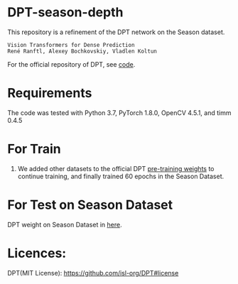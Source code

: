 # DPT-season-depth
This repository is a refinement of the DPT network on the Season dataset.
```
Vision Transformers for Dense Prediction
René Ranftl, Alexey Bochkovskiy, Vladlen Koltun
```
For the official repository of DPT, see [code](https://github.com/isl-org/DPT).

# Requirements
The code was tested with Python 3.7, PyTorch 1.8.0, OpenCV 4.5.1, and timm 0.4.5

# For Train
1. We added other datasets to the official DPT [pre-training weights](https://github.com/intel-isl/DPT/releases/download/1_0/dpt_hybrid-midas-501f0c75.pt) to continue training, and finally trained 60 epochs in the Season Dataset.

# For Test on Season Dataset
DPT weight on Season Dataset in [here]().

# Licences:
DPT(MIT License):  https://github.com/isl-org/DPT#license
